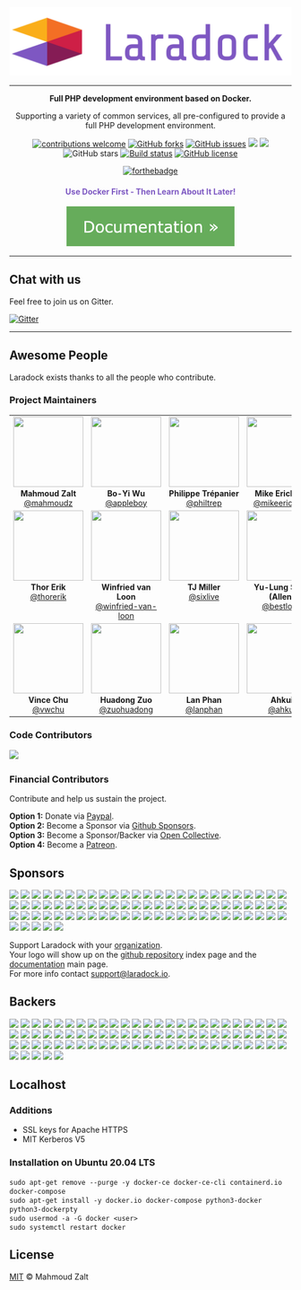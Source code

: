 <p align="center">
    <img src="/.github/home-page-images/laradock-logo.jpg?raw=true" alt="Laradock Logo"/>
</p>

---

<p align="center"><b>Full PHP development environment based on Docker.</b></p>

<p align="center">Supporting a variety of common services, all pre-configured to provide a full PHP development environment.</p>

<p align="center">
   <a href="http://laradock.io/contributing"><img src="https://img.shields.io/badge/contributions-welcome-brightgreen.svg?style=flat" alt="contributions welcome"></a>
   <a href="https://github.com/laradock/laradock/network"><img src="https://img.shields.io/github/forks/laradock/laradock.svg" alt="GitHub forks"></a>
   <a href="https://github.com/laradock/laradock/issues"><img src="https://img.shields.io/github/issues/laradock/laradock.svg" alt="GitHub issues"></a>
   <a href="https://github.com/laradock/laradock/stargazers"><a href="#backers" alt="sponsors on Open Collective"><img src="https://opencollective.com/laradock/backers/badge.svg" /></a> <a href="#sponsors" alt="Sponsors on Open Collective"><img src="https://opencollective.com/laradock/sponsors/badge.svg" /></a> <img src="https://img.shields.io/github/stars/laradock/laradock.svg" alt="GitHub stars"></a>
   <a href="https://travis-ci.org/laradock/laradock"><img src="https://travis-ci.org/laradock/laradock.svg?branch=master" alt="Build status"></a>
   <a href="https://raw.githubusercontent.com/laradock/laradock/master/LICENSE"><img src="https://img.shields.io/badge/license-MIT-blue.svg" alt="GitHub license"></a>
</p>

<p align="center">
    <a href="http://zalt.me"><img src="http://forthebadge.com/images/badges/built-by-developers.svg" alt="forthebadge" width="240"></a>
</p>



<h4 align="center" style="color:#7d58c2">Use Docker First - Then Learn About It Later!</h4>

<p align="center">
	<a href="http://laradock.io">
	   <img src="https://raw.githubusercontent.com/laradock/laradock/master/.github/home-page-images/documentation-button.png" width="300px" alt="Laradock Documentation"/>
	</a>
</p>

---

<a name="Chat"></a>
## Chat with us

Feel free to join us on Gitter.

[![Gitter](https://badges.gitter.im/Laradock/laradock.svg)](https://gitter.im/Laradock/laradock?utm_source=badge&utm_medium=badge&utm_campaign=pr-badge)

---

## Awesome People
Laradock exists thanks to all the people who contribute.

### Project Maintainers

<table>
  <tbody>
    <tr>
        <td align="center" valign="top">
            <img width="125" height="125" src="https://github.com/mahmoudz.png?s=150">
            <br>
            <strong>Mahmoud Zalt</strong>
            <br>
            <a href="https://github.com/Mahmoudz">@mahmoudz</a>
        </td>
        <td align="center" valign="top">
            <img width="125" height="125" src="https://github.com/appleboy.png?s=150">
            <br>
            <strong>Bo-Yi Wu</strong>
            <br>
            <a href="https://github.com/appleboy">@appleboy</a>
        </td>
        <td align="center" valign="top">
            <img width="125" height="125" src="https://github.com/philtrep.png?s=150">
            <br>
            <strong>Philippe Trépanier</strong>
            <br>
            <a href="https://github.com/philtrep">@philtrep</a>
        </td>
        <td align="center" valign="top">
            <img width="125" height="125" src="https://github.com/mikeerickson.png?s=150">
            <br>
            <strong>Mike Erickson</strong>
            <br>
            <a href="https://github.com/mikeerickson">@mikeerickson</a>
        </td>
        <td align="center" valign="top">
            <img width="125" height="125" src="https://github.com/zeroc0d3.png?s=150">
            <br>
            <strong>Dwi Fahni Denni</strong>
            <br>
            <a href="https://github.com/zeroc0d3">@zeroc0d3</a>
        </td>
     </tr>
     <tr>
        <td align="center" valign="top">
            <img width="125" height="125" src="https://github.com/thorerik.png?s=150">
            <br>
            <strong>Thor Erik</strong>
            <br>
            <a href="https://github.com/thorerik">@thorerik</a>
        </td>
        <td align="center" valign="top">
            <img width="125" height="125" src="https://github.com/winfried-van-loon.png?s=150">
            <br>
            <strong>Winfried van Loon</strong>
            <br>
            <a href="https://github.com/winfried-van-loon">@winfried-van-loon</a>
        </td>
        <td align="center" valign="top">
            <img width="125" height="125" src="https://github.com/sixlive.png?s=150">
            <br>
            <strong>TJ Miller</strong>
            <br>
            <a href="https://github.com/sixlive">@sixlive</a>
        </td>
        <td align="center" valign="top">
            <img width="125" height="125" src="https://github.com/bestlong.png?s=150">
            <br>
            <strong>Yu-Lung Shao (Allen)</strong>
            <br>
            <a href="https://github.com/bestlong">@bestlong</a>
        </td>
        <td align="center" valign="top">
            <img width="125" height="125" src="https://github.com/urukalo.png?s=150">
            <br>
            <strong>Milan Urukalo</strong>
            <br>
            <a href="https://github.com/urukalo">@urukalo</a>
        </td>
     </tr>
     <tr>
        <td align="center" valign="top">
            <img width="125" height="125" src="https://github.com/vwchu.png?s=150">
            <br>
            <strong>Vince Chu</strong>
            <br>
            <a href="https://github.com/vwchu">@vwchu</a>
        </td>
        <td align="center" valign="top">
            <img width="125" height="125" src="https://github.com/zuohuadong.png?s=150">
            <br>
            <strong>Huadong Zuo</strong>
            <br>
            <a href="https://github.com/zuohuadong">@zuohuadong</a>
        </td>
        <td align="center" valign="top">
            <img width="125" height="125" src="https://github.com/lanphan.png?s=150">
            <br>
            <strong>Lan Phan</strong>
            <br>
            <a href="https://github.com/lanphan">@lanphan</a>
        </td>
        <td align="center" valign="top">
            <img width="125" height="125" src="https://github.com/ahkui.png?s=150">
            <br>
            <strong>Ahkui</strong>
            <br>
            <a href="https://github.com/ahkui">@ahkui</a>
        </td>
        <td align="center" valign="top">
            <img width="125" height="125" src="https://raw.githubusercontent.com/laradock/laradock/master/.github/home-page-images/join-us.png">
            <br>
            <strong>< Join Us ></strong>
            <br>
            <a href="https://github.com/laradock">@laradock</a>
        </td>
     </tr>
  </tbody>
</table>

### Code Contributors

<a href="https://github.com/laradock/laradock/graphs/contributors"><img src="https://opencollective.com/laradock/contributors.svg?width=890&button=false" /></a>

### Financial Contributors

Contribute and help us sustain the project.

<b>Option 1:</b> Donate via [Paypal](https://paypal.me/mzmmzz).
<br>
<b>Option 2:</b> Become a Sponsor via [Github Sponsors](https://github.com/sponsors/Mahmoudz).
<br>
<b>Option 3:</b> Become a Sponsor/Backer via [Open Collective](https://opencollective.com/laradock/contribute).
<br>
<b>Option 4:</b> Become a [Patreon](https://www.patreon.com/zalt).

## Sponsors

<a href="https://opencollective.com/laradock/sponsor/0/website?requireActive=false" target="_blank"><img src="https://opencollective.com/laradock/sponsor/0/avatar.svg?requireActive=false"></a>
<a href="https://opencollective.com/laradock/sponsor/1/website?requireActive=false" target="_blank"><img src="https://opencollective.com/laradock/sponsor/1/avatar.svg?requireActive=false"></a>
<a href="https://opencollective.com/laradock/sponsor/2/website?requireActive=false" target="_blank"><img src="https://opencollective.com/laradock/sponsor/2/avatar.svg?requireActive=false"></a>
<a href="https://opencollective.com/laradock/sponsor/3/website?requireActive=false" target="_blank"><img src="https://opencollective.com/laradock/sponsor/3/avatar.svg?requireActive=false"></a>
<a href="https://opencollective.com/laradock/sponsor/4/website?requireActive=false" target="_blank"><img src="https://opencollective.com/laradock/sponsor/4/avatar.svg?requireActive=false"></a>
<a href="https://opencollective.com/laradock/sponsor/5/website?requireActive=false" target="_blank"><img src="https://opencollective.com/laradock/sponsor/5/avatar.svg?requireActive=false"></a>
<a href="https://opencollective.com/laradock/sponsor/6/website?requireActive=false" target="_blank"><img src="https://opencollective.com/laradock/sponsor/6/avatar.svg?requireActive=false"></a>
<a href="https://opencollective.com/laradock/sponsor/7/website?requireActive=false" target="_blank"><img src="https://opencollective.com/laradock/sponsor/7/avatar.svg?requireActive=false"></a>
<a href="https://opencollective.com/laradock/sponsor/8/website?requireActive=false" target="_blank"><img src="https://opencollective.com/laradock/sponsor/8/avatar.svg?requireActive=false"></a>
<a href="https://opencollective.com/laradock/sponsor/9/website?requireActive=false" target="_blank"><img src="https://opencollective.com/laradock/sponsor/9/avatar.svg?requireActive=false"></a>
<a href="https://opencollective.com/laradock/sponsor/10/website?requireActive=false" target="_blank"><img src="https://opencollective.com/laradock/sponsor/10/avatar.svg?requireActive=false"></a>
<a href="https://opencollective.com/laradock/sponsor/11/website?requireActive=false" target="_blank"><img src="https://opencollective.com/laradock/sponsor/11/avatar.svg?requireActive=false"></a>
<a href="https://opencollective.com/laradock/sponsor/12/website?requireActive=false" target="_blank"><img src="https://opencollective.com/laradock/sponsor/12/avatar.svg?requireActive=false"></a>
<a href="https://opencollective.com/laradock/sponsor/13/website?requireActive=false" target="_blank"><img src="https://opencollective.com/laradock/sponsor/13/avatar.svg?requireActive=false"></a>
<a href="https://opencollective.com/laradock/sponsor/14/website?requireActive=false" target="_blank"><img src="https://opencollective.com/laradock/sponsor/14/avatar.svg?requireActive=false"></a>
<a href="https://opencollective.com/laradock/sponsor/15/website?requireActive=false" target="_blank"><img src="https://opencollective.com/laradock/sponsor/15/avatar.svg?requireActive=false"></a>
<a href="https://opencollective.com/laradock/sponsor/16/website?requireActive=false" target="_blank"><img src="https://opencollective.com/laradock/sponsor/16/avatar.svg?requireActive=false"></a>
<a href="https://opencollective.com/laradock/sponsor/17/website?requireActive=false" target="_blank"><img src="https://opencollective.com/laradock/sponsor/17/avatar.svg?requireActive=false"></a>
<a href="https://opencollective.com/laradock/sponsor/18/website?requireActive=false" target="_blank"><img src="https://opencollective.com/laradock/sponsor/18/avatar.svg?requireActive=false"></a>
<a href="https://opencollective.com/laradock/sponsor/19/website?requireActive=false" target="_blank"><img src="https://opencollective.com/laradock/sponsor/19/avatar.svg?requireActive=false"></a>
<a href="https://opencollective.com/laradock/sponsor/20/website?requireActive=false" target="_blank"><img src="https://opencollective.com/laradock/sponsor/20/avatar.svg?requireActive=false"></a>
<a href="https://opencollective.com/laradock/sponsor/21/website?requireActive=false" target="_blank"><img src="https://opencollective.com/laradock/sponsor/21/avatar.svg?requireActive=false"></a>
<a href="https://opencollective.com/laradock/sponsor/22/website?requireActive=false" target="_blank"><img src="https://opencollective.com/laradock/sponsor/22/avatar.svg?requireActive=false"></a>
<a href="https://opencollective.com/laradock/sponsor/23/website?requireActive=false" target="_blank"><img src="https://opencollective.com/laradock/sponsor/23/avatar.svg?requireActive=false"></a>
<a href="https://opencollective.com/laradock/sponsor/24/website?requireActive=false" target="_blank"><img src="https://opencollective.com/laradock/sponsor/24/avatar.svg?requireActive=false"></a>
<a href="https://opencollective.com/laradock/sponsor/25/website?requireActive=false" target="_blank"><img src="https://opencollective.com/laradock/sponsor/25/avatar.svg?requireActive=false"></a>
<a href="https://opencollective.com/laradock/sponsor/26/website?requireActive=false" target="_blank"><img src="https://opencollective.com/laradock/sponsor/26/avatar.svg?requireActive=false"></a>
<a href="https://opencollective.com/laradock/sponsor/27/website?requireActive=false" target="_blank"><img src="https://opencollective.com/laradock/sponsor/27/avatar.svg?requireActive=false"></a>
<a href="https://opencollective.com/laradock/sponsor/28/website?requireActive=false" target="_blank"><img src="https://opencollective.com/laradock/sponsor/28/avatar.svg?requireActive=false"></a>
<a href="https://opencollective.com/laradock/sponsor/29/website?requireActive=false" target="_blank"><img src="https://opencollective.com/laradock/sponsor/29/avatar.svg?requireActive=false"></a>
<a href="https://opencollective.com/laradock/sponsor/30/website?requireActive=false" target="_blank"><img src="https://opencollective.com/laradock/sponsor/30/avatar.svg?requireActive=false"></a>
<a href="https://opencollective.com/laradock/sponsor/31/website?requireActive=false" target="_blank"><img src="https://opencollective.com/laradock/sponsor/31/avatar.svg?requireActive=false"></a>
<a href="https://opencollective.com/laradock/sponsor/32/website?requireActive=false" target="_blank"><img src="https://opencollective.com/laradock/sponsor/32/avatar.svg?requireActive=false"></a>
<a href="https://opencollective.com/laradock/sponsor/33/website?requireActive=false" target="_blank"><img src="https://opencollective.com/laradock/sponsor/33/avatar.svg?requireActive=false"></a>
<a href="https://opencollective.com/laradock/sponsor/34/website?requireActive=false" target="_blank"><img src="https://opencollective.com/laradock/sponsor/34/avatar.svg?requireActive=false"></a>
<a href="https://opencollective.com/laradock/sponsor/35/website?requireActive=false" target="_blank"><img src="https://opencollective.com/laradock/sponsor/35/avatar.svg?requireActive=false"></a>
<a href="https://opencollective.com/laradock/sponsor/36/website?requireActive=false" target="_blank"><img src="https://opencollective.com/laradock/sponsor/36/avatar.svg?requireActive=false"></a>
<a href="https://opencollective.com/laradock/sponsor/37/website?requireActive=false" target="_blank"><img src="https://opencollective.com/laradock/sponsor/37/avatar.svg?requireActive=false"></a>
<a href="https://opencollective.com/laradock/sponsor/38/website?requireActive=false" target="_blank"><img src="https://opencollective.com/laradock/sponsor/38/avatar.svg?requireActive=false"></a>
<a href="https://opencollective.com/laradock/sponsor/39/website?requireActive=false" target="_blank"><img src="https://opencollective.com/laradock/sponsor/39/avatar.svg?requireActive=false"></a>
<a href="https://opencollective.com/laradock/sponsor/40/website?requireActive=false" target="_blank"><img src="https://opencollective.com/laradock/sponsor/40/avatar.svg?requireActive=false"></a>
<a href="https://opencollective.com/laradock/sponsor/41/website?requireActive=false" target="_blank"><img src="https://opencollective.com/laradock/sponsor/41/avatar.svg?requireActive=false"></a>
<a href="https://opencollective.com/laradock/sponsor/42/website?requireActive=false" target="_blank"><img src="https://opencollective.com/laradock/sponsor/42/avatar.svg?requireActive=false"></a>
<a href="https://opencollective.com/laradock/sponsor/43/website?requireActive=false" target="_blank"><img src="https://opencollective.com/laradock/sponsor/43/avatar.svg?requireActive=false"></a>
<a href="https://opencollective.com/laradock/sponsor/44/website?requireActive=false" target="_blank"><img src="https://opencollective.com/laradock/sponsor/44/avatar.svg?requireActive=false"></a>
<a href="https://opencollective.com/laradock/sponsor/45/website?requireActive=false" target="_blank"><img src="https://opencollective.com/laradock/sponsor/45/avatar.svg?requireActive=false"></a>
<a href="https://opencollective.com/laradock/sponsor/46/website?requireActive=false" target="_blank"><img src="https://opencollective.com/laradock/sponsor/46/avatar.svg?requireActive=false"></a>
<a href="https://opencollective.com/laradock/sponsor/47/website?requireActive=false" target="_blank"><img src="https://opencollective.com/laradock/sponsor/47/avatar.svg?requireActive=false"></a>
<a href="https://opencollective.com/laradock/sponsor/48/website?requireActive=false" target="_blank"><img src="https://opencollective.com/laradock/sponsor/48/avatar.svg?requireActive=false"></a>
<a href="https://opencollective.com/laradock/sponsor/49/website?requireActive=false" target="_blank"><img src="https://opencollective.com/laradock/sponsor/49/avatar.svg?requireActive=false"></a>
<a href="https://opencollective.com/laradock/sponsor/50/website?requireActive=false" target="_blank"><img src="https://opencollective.com/laradock/sponsor/50/avatar.svg?requireActive=false"></a>
<a href="https://opencollective.com/laradock/sponsor/51/website?requireActive=false" target="_blank"><img src="https://opencollective.com/laradock/sponsor/51/avatar.svg?requireActive=false"></a>
<a href="https://opencollective.com/laradock/sponsor/52/website?requireActive=false" target="_blank"><img src="https://opencollective.com/laradock/sponsor/52/avatar.svg?requireActive=false"></a>
<a href="https://opencollective.com/laradock/sponsor/53/website?requireActive=false" target="_blank"><img src="https://opencollective.com/laradock/sponsor/53/avatar.svg?requireActive=false"></a>
<a href="https://opencollective.com/laradock/sponsor/54/website?requireActive=false" target="_blank"><img src="https://opencollective.com/laradock/sponsor/54/avatar.svg?requireActive=false"></a>
<a href="https://opencollective.com/laradock/sponsor/55/website?requireActive=false" target="_blank"><img src="https://opencollective.com/laradock/sponsor/55/avatar.svg?requireActive=false"></a>
<a href="https://opencollective.com/laradock/sponsor/56/website?requireActive=false" target="_blank"><img src="https://opencollective.com/laradock/sponsor/56/avatar.svg?requireActive=false"></a>
<a href="https://opencollective.com/laradock/sponsor/57/website?requireActive=false" target="_blank"><img src="https://opencollective.com/laradock/sponsor/57/avatar.svg?requireActive=false"></a>
<a href="https://opencollective.com/laradock/sponsor/58/website?requireActive=false" target="_blank"><img src="https://opencollective.com/laradock/sponsor/58/avatar.svg?requireActive=false"></a>
<a href="https://opencollective.com/laradock/sponsor/59/website?requireActive=false" target="_blank"><img src="https://opencollective.com/laradock/sponsor/59/avatar.svg?requireActive=false"></a>
<a href="https://opencollective.com/laradock/sponsor/60/website?requireActive=false" target="_blank"><img src="https://opencollective.com/laradock/sponsor/60/avatar.svg?requireActive=false"></a>
<a href="https://opencollective.com/laradock/sponsor/61/website?requireActive=false" target="_blank"><img src="https://opencollective.com/laradock/sponsor/61/avatar.svg?requireActive=false"></a>
<a href="https://opencollective.com/laradock/sponsor/62/website?requireActive=false" target="_blank"><img src="https://opencollective.com/laradock/sponsor/62/avatar.svg?requireActive=false"></a>
<a href="https://opencollective.com/laradock/sponsor/63/website?requireActive=false" target="_blank"><img src="https://opencollective.com/laradock/sponsor/63/avatar.svg?requireActive=false"></a>
<a href="https://opencollective.com/laradock/sponsor/64/website?requireActive=false" target="_blank"><img src="https://opencollective.com/laradock/sponsor/64/avatar.svg?requireActive=false"></a>
<a href="https://opencollective.com/laradock/sponsor/65/website?requireActive=false" target="_blank"><img src="https://opencollective.com/laradock/sponsor/65/avatar.svg?requireActive=false"></a>
<a href="https://opencollective.com/laradock/sponsor/66/website?requireActive=false" target="_blank"><img src="https://opencollective.com/laradock/sponsor/66/avatar.svg?requireActive=false"></a>
<a href="https://opencollective.com/laradock/sponsor/67/website?requireActive=false" target="_blank"><img src="https://opencollective.com/laradock/sponsor/67/avatar.svg?requireActive=false"></a>
<a href="https://opencollective.com/laradock/sponsor/68/website?requireActive=false" target="_blank"><img src="https://opencollective.com/laradock/sponsor/68/avatar.svg?requireActive=false"></a>
<a href="https://opencollective.com/laradock/sponsor/69/website?requireActive=false" target="_blank"><img src="https://opencollective.com/laradock/sponsor/69/avatar.svg?requireActive=false"></a>
<a href="https://opencollective.com/laradock/sponsor/70/website?requireActive=false" target="_blank"><img src="https://opencollective.com/laradock/sponsor/70/avatar.svg?requireActive=false"></a>
<a href="https://opencollective.com/laradock/sponsor/71/website?requireActive=false" target="_blank"><img src="https://opencollective.com/laradock/sponsor/71/avatar.svg?requireActive=false"></a>
<a href="https://opencollective.com/laradock/sponsor/72/website?requireActive=false" target="_blank"><img src="https://opencollective.com/laradock/sponsor/72/avatar.svg?requireActive=false"></a>
<a href="https://opencollective.com/laradock/sponsor/73/website?requireActive=false" target="_blank"><img src="https://opencollective.com/laradock/sponsor/73/avatar.svg?requireActive=false"></a>
<a href="https://opencollective.com/laradock/sponsor/74/website?requireActive=false" target="_blank"><img src="https://opencollective.com/laradock/sponsor/74/avatar.svg?requireActive=false"></a>
<a href="https://opencollective.com/laradock/sponsor/75/website?requireActive=false" target="_blank"><img src="https://opencollective.com/laradock/sponsor/75/avatar.svg?requireActive=false"></a>
<a href="https://opencollective.com/laradock/sponsor/76/website?requireActive=false" target="_blank"><img src="https://opencollective.com/laradock/sponsor/76/avatar.svg?requireActive=false"></a>
<a href="https://opencollective.com/laradock/sponsor/77/website?requireActive=false" target="_blank"><img src="https://opencollective.com/laradock/sponsor/77/avatar.svg?requireActive=false"></a>
<a href="https://opencollective.com/laradock/sponsor/78/website?requireActive=false" target="_blank"><img src="https://opencollective.com/laradock/sponsor/78/avatar.svg?requireActive=false"></a>
<a href="https://opencollective.com/laradock/sponsor/79/website?requireActive=false" target="_blank"><img src="https://opencollective.com/laradock/sponsor/79/avatar.svg?requireActive=false"></a>


Support Laradock with your [organization](https://opencollective.com/laradock/contribute/).
<br>
Your logo will show up on the [github repository](https://github.com/laradock/laradock/) index page and the [documentation](http://laradock.io/) main page.
<br>
For more info contact <a href = "mailto: support@laradock.io">support@laradock.io</a>.

## Backers

<a href="https://opencollective.com/laradock/backer/0/website?requireActive=false" target="_blank"><img src="https://opencollective.com/laradock/backer/0/avatar.svg?requireActive=false"></a>
<a href="https://opencollective.com/laradock/backer/1/website?requireActive=false" target="_blank"><img src="https://opencollective.com/laradock/backer/1/avatar.svg?requireActive=false"></a>
<a href="https://opencollective.com/laradock/backer/2/website?requireActive=false" target="_blank"><img src="https://opencollective.com/laradock/backer/2/avatar.svg?requireActive=false"></a>
<a href="https://opencollective.com/laradock/backer/3/website?requireActive=false" target="_blank"><img src="https://opencollective.com/laradock/backer/3/avatar.svg?requireActive=false"></a>
<a href="https://opencollective.com/laradock/backer/4/website?requireActive=false" target="_blank"><img src="https://opencollective.com/laradock/backer/4/avatar.svg?requireActive=false"></a>
<a href="https://opencollective.com/laradock/backer/5/website?requireActive=false" target="_blank"><img src="https://opencollective.com/laradock/backer/5/avatar.svg?requireActive=false"></a>
<a href="https://opencollective.com/laradock/backer/6/website?requireActive=false" target="_blank"><img src="https://opencollective.com/laradock/backer/6/avatar.svg?requireActive=false"></a>
<a href="https://opencollective.com/laradock/backer/7/website?requireActive=false" target="_blank"><img src="https://opencollective.com/laradock/backer/7/avatar.svg?requireActive=false"></a>
<a href="https://opencollective.com/laradock/backer/8/website?requireActive=false" target="_blank"><img src="https://opencollective.com/laradock/backer/8/avatar.svg?requireActive=false"></a>
<a href="https://opencollective.com/laradock/backer/9/website?requireActive=false" target="_blank"><img src="https://opencollective.com/laradock/backer/9/avatar.svg?requireActive=false"></a>
<a href="https://opencollective.com/laradock/backer/10/website?requireActive=false" target="_blank"><img src="https://opencollective.com/laradock/backer/10/avatar.svg?requireActive=false"></a>
<a href="https://opencollective.com/laradock/backer/11/website?requireActive=false" target="_blank"><img src="https://opencollective.com/laradock/backer/11/avatar.svg?requireActive=false"></a>
<a href="https://opencollective.com/laradock/backer/12/website?requireActive=false" target="_blank"><img src="https://opencollective.com/laradock/backer/12/avatar.svg?requireActive=false"></a>
<a href="https://opencollective.com/laradock/backer/13/website?requireActive=false" target="_blank"><img src="https://opencollective.com/laradock/backer/13/avatar.svg?requireActive=false"></a>
<a href="https://opencollective.com/laradock/backer/14/website?requireActive=false" target="_blank"><img src="https://opencollective.com/laradock/backer/14/avatar.svg?requireActive=false"></a>
<a href="https://opencollective.com/laradock/backer/15/website?requireActive=false" target="_blank"><img src="https://opencollective.com/laradock/backer/15/avatar.svg?requireActive=false"></a>
<a href="https://opencollective.com/laradock/backer/16/website?requireActive=false" target="_blank"><img src="https://opencollective.com/laradock/backer/16/avatar.svg?requireActive=false"></a>
<a href="https://opencollective.com/laradock/backer/17/website?requireActive=false" target="_blank"><img src="https://opencollective.com/laradock/backer/17/avatar.svg?requireActive=false"></a>
<a href="https://opencollective.com/laradock/backer/18/website?requireActive=false" target="_blank"><img src="https://opencollective.com/laradock/backer/18/avatar.svg?requireActive=false"></a>
<a href="https://opencollective.com/laradock/backer/19/website?requireActive=false" target="_blank"><img src="https://opencollective.com/laradock/backer/19/avatar.svg?requireActive=false"></a>
<a href="https://opencollective.com/laradock/backer/20/website?requireActive=false" target="_blank"><img src="https://opencollective.com/laradock/backer/20/avatar.svg?requireActive=false"></a>
<a href="https://opencollective.com/laradock/backer/21/website?requireActive=false" target="_blank"><img src="https://opencollective.com/laradock/backer/21/avatar.svg?requireActive=false"></a>
<a href="https://opencollective.com/laradock/backer/22/website?requireActive=false" target="_blank"><img src="https://opencollective.com/laradock/backer/22/avatar.svg?requireActive=false"></a>
<a href="https://opencollective.com/laradock/backer/23/website?requireActive=false" target="_blank"><img src="https://opencollective.com/laradock/backer/23/avatar.svg?requireActive=false"></a>
<a href="https://opencollective.com/laradock/backer/24/website?requireActive=false" target="_blank"><img src="https://opencollective.com/laradock/backer/24/avatar.svg?requireActive=false"></a>
<a href="https://opencollective.com/laradock/backer/25/website?requireActive=false" target="_blank"><img src="https://opencollective.com/laradock/backer/25/avatar.svg?requireActive=false"></a>
<a href="https://opencollective.com/laradock/backer/26/website?requireActive=false" target="_blank"><img src="https://opencollective.com/laradock/backer/26/avatar.svg?requireActive=false"></a>
<a href="https://opencollective.com/laradock/backer/27/website?requireActive=false" target="_blank"><img src="https://opencollective.com/laradock/backer/27/avatar.svg?requireActive=false"></a>
<a href="https://opencollective.com/laradock/backer/28/website?requireActive=false" target="_blank"><img src="https://opencollective.com/laradock/backer/28/avatar.svg?requireActive=false"></a>
<a href="https://opencollective.com/laradock/backer/29/website?requireActive=false" target="_blank"><img src="https://opencollective.com/laradock/backer/29/avatar.svg?requireActive=false"></a>
<a href="https://opencollective.com/laradock/backer/30/website?requireActive=false" target="_blank"><img src="https://opencollective.com/laradock/backer/30/avatar.svg?requireActive=false"></a>
<a href="https://opencollective.com/laradock/backer/31/website?requireActive=false" target="_blank"><img src="https://opencollective.com/laradock/backer/31/avatar.svg?requireActive=false"></a>
<a href="https://opencollective.com/laradock/backer/32/website?requireActive=false" target="_blank"><img src="https://opencollective.com/laradock/backer/32/avatar.svg?requireActive=false"></a>
<a href="https://opencollective.com/laradock/backer/33/website?requireActive=false" target="_blank"><img src="https://opencollective.com/laradock/backer/33/avatar.svg?requireActive=false"></a>
<a href="https://opencollective.com/laradock/backer/34/website?requireActive=false" target="_blank"><img src="https://opencollective.com/laradock/backer/34/avatar.svg?requireActive=false"></a>
<a href="https://opencollective.com/laradock/backer/35/website?requireActive=false" target="_blank"><img src="https://opencollective.com/laradock/backer/35/avatar.svg?requireActive=false"></a>
<a href="https://opencollective.com/laradock/backer/36/website?requireActive=false" target="_blank"><img src="https://opencollective.com/laradock/backer/36/avatar.svg?requireActive=false"></a>
<a href="https://opencollective.com/laradock/backer/37/website?requireActive=false" target="_blank"><img src="https://opencollective.com/laradock/backer/37/avatar.svg?requireActive=false"></a>
<a href="https://opencollective.com/laradock/backer/38/website?requireActive=false" target="_blank"><img src="https://opencollective.com/laradock/backer/38/avatar.svg?requireActive=false"></a>
<a href="https://opencollective.com/laradock/backer/39/website?requireActive=false" target="_blank"><img src="https://opencollective.com/laradock/backer/39/avatar.svg?requireActive=false"></a>
<a href="https://opencollective.com/laradock/backer/40/website?requireActive=false" target="_blank"><img src="https://opencollective.com/laradock/backer/40/avatar.svg?requireActive=false"></a>
<a href="https://opencollective.com/laradock/backer/41/website?requireActive=false" target="_blank"><img src="https://opencollective.com/laradock/backer/41/avatar.svg?requireActive=false"></a>
<a href="https://opencollective.com/laradock/backer/42/website?requireActive=false" target="_blank"><img src="https://opencollective.com/laradock/backer/42/avatar.svg?requireActive=false"></a>
<a href="https://opencollective.com/laradock/backer/43/website?requireActive=false" target="_blank"><img src="https://opencollective.com/laradock/backer/43/avatar.svg?requireActive=false"></a>
<a href="https://opencollective.com/laradock/backer/44/website?requireActive=false" target="_blank"><img src="https://opencollective.com/laradock/backer/44/avatar.svg?requireActive=false"></a>
<a href="https://opencollective.com/laradock/backer/45/website?requireActive=false" target="_blank"><img src="https://opencollective.com/laradock/backer/45/avatar.svg?requireActive=false"></a>
<a href="https://opencollective.com/laradock/backer/46/website?requireActive=false" target="_blank"><img src="https://opencollective.com/laradock/backer/46/avatar.svg?requireActive=false"></a>
<a href="https://opencollective.com/laradock/backer/47/website?requireActive=false" target="_blank"><img src="https://opencollective.com/laradock/backer/47/avatar.svg?requireActive=false"></a>
<a href="https://opencollective.com/laradock/backer/48/website?requireActive=false" target="_blank"><img src="https://opencollective.com/laradock/backer/48/avatar.svg?requireActive=false"></a>
<a href="https://opencollective.com/laradock/backer/49/website?requireActive=false" target="_blank"><img src="https://opencollective.com/laradock/backer/49/avatar.svg?requireActive=false"></a>
<a href="https://opencollective.com/laradock/backer/50/website?requireActive=false" target="_blank"><img src="https://opencollective.com/laradock/backer/50/avatar.svg?requireActive=false"></a>
<a href="https://opencollective.com/laradock/backer/51/website?requireActive=false" target="_blank"><img src="https://opencollective.com/laradock/backer/51/avatar.svg?requireActive=false"></a>
<a href="https://opencollective.com/laradock/backer/52/website?requireActive=false" target="_blank"><img src="https://opencollective.com/laradock/backer/52/avatar.svg?requireActive=false"></a>
<a href="https://opencollective.com/laradock/backer/53/website?requireActive=false" target="_blank"><img src="https://opencollective.com/laradock/backer/53/avatar.svg?requireActive=false"></a>
<a href="https://opencollective.com/laradock/backer/54/website?requireActive=false" target="_blank"><img src="https://opencollective.com/laradock/backer/54/avatar.svg?requireActive=false"></a>
<a href="https://opencollective.com/laradock/backer/55/website?requireActive=false" target="_blank"><img src="https://opencollective.com/laradock/backer/55/avatar.svg?requireActive=false"></a>
<a href="https://opencollective.com/laradock/backer/56/website?requireActive=false" target="_blank"><img src="https://opencollective.com/laradock/backer/56/avatar.svg?requireActive=false"></a>
<a href="https://opencollective.com/laradock/backer/57/website?requireActive=false" target="_blank"><img src="https://opencollective.com/laradock/backer/57/avatar.svg?requireActive=false"></a>
<a href="https://opencollective.com/laradock/backer/58/website?requireActive=false" target="_blank"><img src="https://opencollective.com/laradock/backer/58/avatar.svg?requireActive=false"></a>
<a href="https://opencollective.com/laradock/backer/59/website?requireActive=false" target="_blank"><img src="https://opencollective.com/laradock/backer/59/avatar.svg?requireActive=false"></a>
<a href="https://opencollective.com/laradock/backer/60/website?requireActive=false" target="_blank"><img src="https://opencollective.com/laradock/backer/60/avatar.svg?requireActive=false"></a>
<a href="https://opencollective.com/laradock/backer/61/website?requireActive=false" target="_blank"><img src="https://opencollective.com/laradock/backer/61/avatar.svg?requireActive=false"></a>
<a href="https://opencollective.com/laradock/backer/62/website?requireActive=false" target="_blank"><img src="https://opencollective.com/laradock/backer/62/avatar.svg?requireActive=false"></a>
<a href="https://opencollective.com/laradock/backer/63/website?requireActive=false" target="_blank"><img src="https://opencollective.com/laradock/backer/63/avatar.svg?requireActive=false"></a>
<a href="https://opencollective.com/laradock/backer/64/website?requireActive=false" target="_blank"><img src="https://opencollective.com/laradock/backer/64/avatar.svg?requireActive=false"></a>
<a href="https://opencollective.com/laradock/backer/65/website?requireActive=false" target="_blank"><img src="https://opencollective.com/laradock/backer/65/avatar.svg?requireActive=false"></a>
<a href="https://opencollective.com/laradock/backer/66/website?requireActive=false" target="_blank"><img src="https://opencollective.com/laradock/backer/66/avatar.svg?requireActive=false"></a>
<a href="https://opencollective.com/laradock/backer/67/website?requireActive=false" target="_blank"><img src="https://opencollective.com/laradock/backer/67/avatar.svg?requireActive=false"></a>
<a href="https://opencollective.com/laradock/backer/68/website?requireActive=false" target="_blank"><img src="https://opencollective.com/laradock/backer/68/avatar.svg?requireActive=false"></a>
<a href="https://opencollective.com/laradock/backer/69/website?requireActive=false" target="_blank"><img src="https://opencollective.com/laradock/backer/69/avatar.svg?requireActive=false"></a>
<a href="https://opencollective.com/laradock/backer/70/website?requireActive=false" target="_blank"><img src="https://opencollective.com/laradock/backer/70/avatar.svg?requireActive=false"></a>
<a href="https://opencollective.com/laradock/backer/71/website?requireActive=false" target="_blank"><img src="https://opencollective.com/laradock/backer/71/avatar.svg?requireActive=false"></a>
<a href="https://opencollective.com/laradock/backer/72/website?requireActive=false" target="_blank"><img src="https://opencollective.com/laradock/backer/72/avatar.svg?requireActive=false"></a>
<a href="https://opencollective.com/laradock/backer/73/website?requireActive=false" target="_blank"><img src="https://opencollective.com/laradock/backer/73/avatar.svg?requireActive=false"></a>
<a href="https://opencollective.com/laradock/backer/74/website?requireActive=false" target="_blank"><img src="https://opencollective.com/laradock/backer/74/avatar.svg?requireActive=false"></a>
<a href="https://opencollective.com/laradock/backer/75/website?requireActive=false" target="_blank"><img src="https://opencollective.com/laradock/backer/75/avatar.svg?requireActive=false"></a>
<a href="https://opencollective.com/laradock/backer/76/website?requireActive=false" target="_blank"><img src="https://opencollective.com/laradock/backer/76/avatar.svg?requireActive=false"></a>
<a href="https://opencollective.com/laradock/backer/77/website?requireActive=false" target="_blank"><img src="https://opencollective.com/laradock/backer/77/avatar.svg?requireActive=false"></a>
<a href="https://opencollective.com/laradock/backer/78/website?requireActive=false" target="_blank"><img src="https://opencollective.com/laradock/backer/78/avatar.svg?requireActive=false"></a>
<a href="https://opencollective.com/laradock/backer/79/website?requireActive=false" target="_blank"><img src="https://opencollective.com/laradock/backer/79/avatar.svg?requireActive=false"></a>

## Localhost

### Additions

- SSL keys for Apache HTTPS
- MIT Kerberos V5

### Installation on Ubuntu 20.04 LTS

```
sudo apt-get remove --purge -y docker-ce docker-ce-cli containerd.io docker-compose
sudo apt-get install -y docker.io docker-compose python3-docker python3-dockerpty
sudo usermod -a -G docker <user>
sudo systemctl restart docker
```

## License

[MIT](https://github.com/laradock/laradock/blob/master/LICENSE) © Mahmoud Zalt
